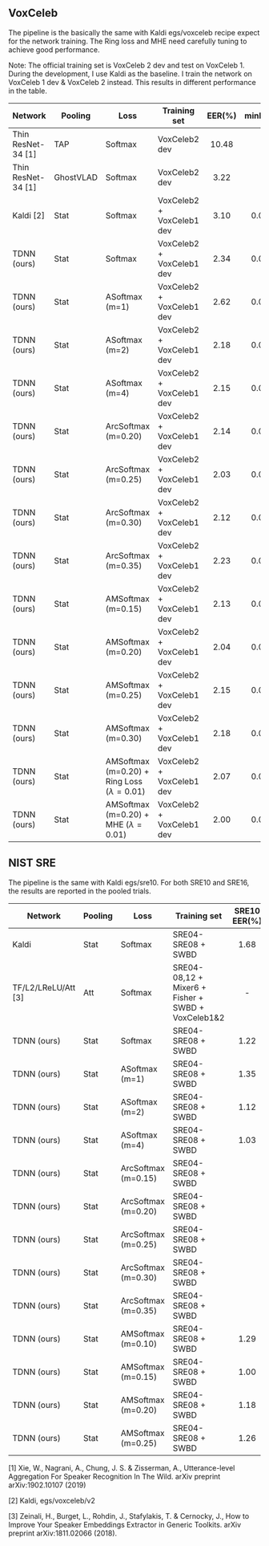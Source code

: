 ## VoxCeleb

The pipeline is the basically the same with Kaldi egs/voxceleb recipe expect for the network training.
The Ring loss and MHE need carefully tuning to achieve good performance.

Note: The official training set is VoxCeleb 2 dev and test on VoxCeleb 1.
During the development, I use Kaldi as the baseline. I train the network on VoxCeleb 1 dev & VoxCeleb 2 instead.
This results in different performance in the table.

| Network | Pooling | Loss | Training set | EER(%) | minDCF08 | minDCF10 |
| ------- | ------- | ---- | ------------ | :------: | :--------: | :--------: |
| Thin ResNet-34 [1] | TAP | Softmax | VoxCeleb2 dev | 10.48 | - | - |
| Thin ResNet-34 [1] | GhostVLAD | Softmax | VoxCeleb2 dev | 3.22 | - | - |
| Kaldi [2] | Stat | Softmax | VoxCeleb2 + VoxCeleb1 dev | 3.10 | 0.0169 | 0.4977 |
| TDNN (ours) | Stat | Softmax | VoxCeleb2 + VoxCeleb1 dev | 2.34 | 0.0122 | 0.3754 |
| TDNN (ours) | Stat | ASoftmax (m=1) | VoxCeleb2 + VoxCeleb1 dev | 2.62 | 0.0131 | 0.4146 |
| TDNN (ours) | Stat | ASoftmax (m=2) | VoxCeleb2 + VoxCeleb1 dev | 2.18 | 0.0119 | 0.3791 |
| TDNN (ours) | Stat | ASoftmax (m=4) | VoxCeleb2 + VoxCeleb1 dev | 2.15 | 0.0113 | 0.3108 |
| TDNN (ours) | Stat | ArcSoftmax (m=0.20) | VoxCeleb2 + VoxCeleb1 dev | 2.14 | 0.0119 | 0.3610 |
| TDNN (ours) | Stat | ArcSoftmax (m=0.25) | VoxCeleb2 + VoxCeleb1 dev | 2.03 | 0.0120 | 0.4010 |
| TDNN (ours) | Stat | ArcSoftmax (m=0.30) | VoxCeleb2 + VoxCeleb1 dev | 2.12 | 0.0115 | 0.3138 |
| TDNN (ours) | Stat | ArcSoftmax (m=0.35) | VoxCeleb2 + VoxCeleb1 dev | 2.23 | 0.0123 | 0.3622 |
| TDNN (ours) | Stat | AMSoftmax (m=0.15) | VoxCeleb2 + VoxCeleb1 dev | 2.13 | 0.0113 | 0.3707 |
| TDNN (ours) | Stat | AMSoftmax (m=0.20) | VoxCeleb2 + VoxCeleb1 dev | 2.04 | 0.0111 | 0.2922 |
| TDNN (ours) | Stat | AMSoftmax (m=0.25) | VoxCeleb2 + VoxCeleb1 dev | 2.15 | 0.0119 | 0.3559 |
| TDNN (ours) | Stat | AMSoftmax (m=0.30) | VoxCeleb2 + VoxCeleb1 dev | 2.18 | 0.0115 | 0.3152 |
| TDNN (ours) | Stat | AMSoftmax (m=0.20) + Ring Loss ($\lambda=0.01$) | VoxCeleb2 + VoxCeleb1 dev | 2.07 | 0.0107 | 0.2687 |
| TDNN (ours) | Stat | AMSoftmax (m=0.20) + MHE ($\lambda=0.01$) | VoxCeleb2 + VoxCeleb1 dev | 2.00 | 0.0106 | 0.2487 |


## NIST SRE

The pipeline is the same with Kaldi egs/sre10. For both SRE10 and SRE16, the results are reported in the pooled trials.

| Network | Pooling | Loss | Training set | SRE10 EER(%) | minDCF08 | minDCF10 | SRE16 EER(%) | minDCF08 | minDCF10 |
| ------- | ------- | ---- | ------------ | :------: | :--------: | :--------: | :------: | :--------: | :--------: |
| Kaldi | Stat | Softmax | SRE04-SRE08 + SWBD | 1.68 | 0.0095 | 0.3764 | 8.95 | 0.0384 | 0.8671 |
| TF/L2/LReLU/Att [3] | Att | Softmax | SRE04-08,12 + Mixer6 + Fisher + SWBD + VoxCeleb1&2 | - | - | - | 7.06 | - | - |
| TDNN (ours) | Stat | Softmax | SRE04-SRE08 + SWBD | 1.22 | 0.0071 | 0.3250 | 7.59 | 0.0325 | 0.8324 |
| TDNN (ours) | Stat | ASoftmax (m=1) | SRE04-SRE08 + SWBD | 1.35 | 0.0075 | 0.2976 | 7.82 | 0.0327 | 0.7867 |
| TDNN (ours) | Stat | ASoftmax (m=2) | SRE04-SRE08 + SWBD | 1.12 | 0.0065 | 0.2939 | 7.45 | 0.0314 | 0.7906 |
| TDNN (ours) | Stat | ASoftmax (m=4) | SRE04-SRE08 + SWBD | 1.03 | 0.0061 | 0.3072 | 7.46 | 0.0317 | 0.8067 |
| TDNN (ours) | Stat | ArcSoftmax (m=0.15) | SRE04-SRE08 + SWBD |
| TDNN (ours) | Stat | ArcSoftmax (m=0.20) | SRE04-SRE08 + SWBD |
| TDNN (ours) | Stat | ArcSoftmax (m=0.25) | SRE04-SRE08 + SWBD |
| TDNN (ours) | Stat | ArcSoftmax (m=0.30) | SRE04-SRE08 + SWBD |
| TDNN (ours) | Stat | ArcSoftmax (m=0.35) | SRE04-SRE08 + SWBD |
| TDNN (ours) | Stat | AMSoftmax (m=0.10) | SRE04-SRE08 + SWBD | 1.29 | 0.0068 | 0.2916 | 7.57 | 0.0315 | 0.7893 |
| TDNN (ours) | Stat | AMSoftmax (m=0.15) | SRE04-SRE08 + SWBD | 1.00 | 0.0060 | 0.2731 | 7.28 | 0.0306 | 0.7748 |
| TDNN (ours) | Stat | AMSoftmax (m=0.20) | SRE04-SRE08 + SWBD | 1.18 | 0.0066 | 0.3069 | 7.42 | 0.0309 | 0.8150 |
| TDNN (ours) | Stat | AMSoftmax (m=0.25) | SRE04-SRE08 + SWBD | 1.26 | 0.0076 | 0.3117 | 7.60 | 0.0317 | 0.7885 |


[1] Xie, W., Nagrani, A., Chung, J. S. & Zisserman, A., Utterance-level Aggregation For Speaker Recognition In The Wild. arXiv preprint arXiv:1902.10107 (2019)

[2] Kaldi, egs/voxceleb/v2

[3] Zeinali, H., Burget, L., Rohdin, J., Stafylakis, T. & Cernocky, J., How to Improve Your Speaker Embeddings Extractor in Generic Toolkits. arXiv preprint arXiv:1811.02066 (2018).